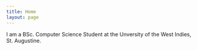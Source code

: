 ```yaml
---
title: Home
layout: page
---
```


I am a BSc. Computer Science Student at the Unversity of the West Indies, St. Augustine.